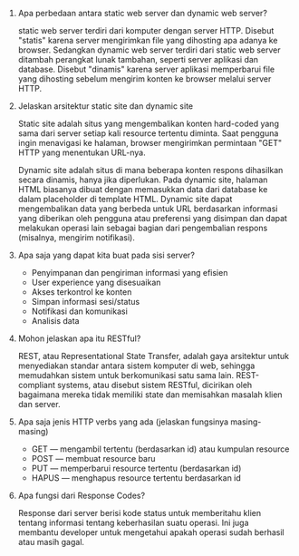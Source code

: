 1. Apa perbedaan antara static web server dan dynamic web server?

   static web server terdiri dari komputer dengan server HTTP. Disebut "statis" karena server mengirimkan file yang dihosting apa adanya ke browser. Sedangkan dynamic web server terdiri dari static web server ditambah perangkat lunak tambahan, seperti server aplikasi dan database. Disebut "dinamis" karena server aplikasi memperbarui file yang dihosting sebelum mengirim konten ke browser melalui server HTTP.

2. Jelaskan arsitektur static site dan dynamic site

   Static site adalah situs yang mengembalikan konten hard-coded yang sama dari server setiap kali resource tertentu diminta. Saat pengguna ingin menavigasi ke halaman, browser mengirimkan permintaan "GET" HTTP yang menentukan URL-nya.

   Dynamic site adalah situs di mana beberapa konten respons dihasilkan secara dinamis, hanya jika diperlukan. Pada dynamic site, halaman HTML biasanya dibuat dengan memasukkan data dari database ke dalam placeholder di template HTML. Dynamic site dapat mengembalikan data yang berbeda untuk URL berdasarkan informasi yang diberikan oleh pengguna atau preferensi yang disimpan dan dapat melakukan operasi lain sebagai bagian dari pengembalian respons (misalnya, mengirim notifikasi).

3. Apa saja yang dapat kita buat pada sisi server?

   - Penyimpanan dan pengiriman informasi yang efisien
   - User experience yang disesuaikan
   - Akses terkontrol ke konten
   - Simpan informasi sesi/status
   - Notifikasi dan komunikasi
   - Analisis data

4. Mohon jelaskan apa itu RESTful?

   REST, atau Representational State Transfer, adalah gaya arsitektur untuk menyediakan standar antara sistem komputer di web, sehingga memudahkan sistem untuk berkomunikasi satu sama lain. REST-compliant systems, atau disebut sistem RESTful, dicirikan oleh bagaimana mereka tidak memiliki state dan memisahkan masalah klien dan server.

5. Apa saja jenis HTTP verbs yang ada (jelaskan fungsinya masing-masing)
   - GET — mengambil tertentu (berdasarkan id) atau kumpulan resource
   - POST — membuat resource baru
   - PUT — memperbarui resource tertentu (berdasarkan id)
   - HAPUS — menghapus resource tertentu berdasarkan id
6. Apa fungsi dari Response Codes?

   Response dari server berisi kode status untuk memberitahu klien tentang informasi tentang keberhasilan suatu operasi. Ini juga membantu developer untuk mengetahui apakah operasi sudah berhasil atau masih gagal.
